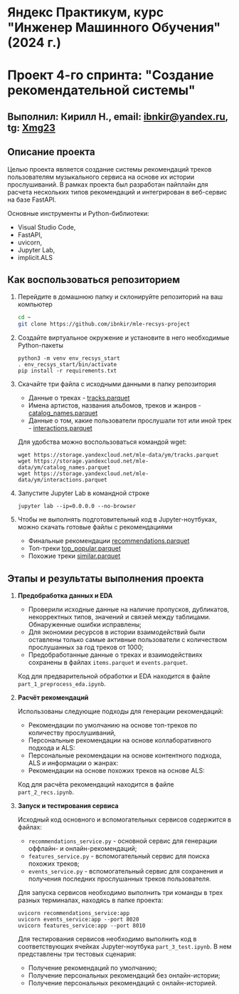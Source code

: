 # Яндекс Практикум, курс "Инженер Машинного Обучения" (2024 г.)
# Проект 4-го спринта: "Создание рекомендательной системы"
## Выполнил: Кирилл Н., email: ibnkir@yandex.ru, tg: [Xmg23](https://t.me/Xmg23)

## Описание проекта
Целью проекта является создание системы рекомендаций треков 
пользователям музыкального сервиса на основе их истории прослушиваний.
В рамках проекта был разработан пайплайн для расчета нескольких типов рекомендаций
и интегрирован в веб-сервис на базе FastAPI.

Основные инструменты и Python-библиотеки:
- Visual Studio Code,
- FastAPI, 
- uvicorn,
- Jupyter Lab,
- implicit.ALS


## Как воспользоваться репозиторием
1. Перейдите в домашнюю папку и склонируйте репозиторий на ваш компьютер
   ```bash
   cd ~
   git clone https://github.com/ibnkir/mle-recsys-project
   ```

2. Создайте виртуальное окружение и установите в него необходимые Python-пакеты
    ```
    python3 -m venv env_recsys_start
    . env_recsys_start/bin/activate
    pip install -r requirements.txt
    ```

3. Скачайте три файла с исходными данными в папку репозитория
    - Данные о треках - [tracks.parquet](https://storage.yandexcloud.net/mle-data/ym/tracks.parquet)
    - Имена артистов, названия альбомов, треков и жанров - [catalog_names.parquet](https://storage.yandexcloud.net/mle-data/ym/catalog_names.parquet)
    - Данные о том, какие пользователи прослушали тот или иной трек - [interactions.parquet](https://storage.yandexcloud.net/mle-data/ym/interactions.parquet)
 
    Для удобства можно воспользоваться командой wget:
    ```
    wget https://storage.yandexcloud.net/mle-data/ym/tracks.parquet
    wget https://storage.yandexcloud.net/mle-data/ym/catalog_names.parquet
    wget https://storage.yandexcloud.net/mle-data/ym/interactions.parquet
    ```

4. Запустите Jupyter Lab в командной строке
    ```
    jupyter lab --ip=0.0.0.0 --no-browser
    ```

5. Чтобы не выполнять подготовительный код в Jupyter-ноутбуках, можно скачать готовые файлы с рекомендациями
    - Финальные рекомендации [recommendations.parquet](https://disk.yandex.ru/d/R1ULEtxD49lwCQ)
    - Топ-треки [top_popular.parquet](https://disk.yandex.ru/d/r77Dj16hUuB6CA)
    - Похожие треки [similar.parquet](https://disk.yandex.ru/d/uOb0ISU6lbDF8g)

## Этапы и результаты выполнения проекта
1. __Предобработка данных и EDA__
    - Проверили исходные данные на наличие пропусков, дубликатов, некорректных типов, 
    значений и связей между таблицами. Обнаруженные ошибки исправлены;
    - Для экономии ресурсов в истории взаимодействий были оставлены только самые
    активные пользователи с количеством прослушанных за год треков от 1000;
    - Предобработанные данные о треках и взаимодействиях сохранены в файлах 
    `items.parquet` и `events.parquet`.
    
    Код для предварительной обработки и EDA находится в файле `part_1_preprocess_eda.ipynb`.

2. __Расчёт рекомендаций__
    
    Использованы следующие подходы для генерации рекомендаций:
    - Рекомендации по умолчанию на основе топ-треков по количеству прослушиваний,
    - Персональные рекомендации на основе коллаборативного подхода и ALS:
    - Персональные рекомендации на основе контентного подхода, ALS и информации о жанрах:
    - Рекомендации на основе похожих треков на основе ALS:

    Код для расчёта рекомендаций находится в файле `part_2_recs.ipynb`.

3. __Запуск и тестирования сервиса__
    
    Исходный код основного и вспомогательных сервисов содержится в файлах:
    - `recommendations_service.py` - основной сервис для генерации оффлайн- и онлайн-рекомендаций;
    - `features_service.py` - вспомогательный сервис для поиска похожих треков;
    - `events_service.py` - вспомогательный сервис для сохранения и получения 
    последних прослушанных треков пользователя.
    
    Для запуска сервисов необходимо выполнить три команды в трех разных терминалах, находясь в папке проекта:
    ```
    uvicorn recommendations_service:app
    uvicorn events_service:app --port 8020
    uvicorn features_service:app --port 8010
    ```
    
    Для тестирования сервисов необходимо выполнить код в соответствующих ячейках Jupyter-ноутбука `part_3_test.ipynb`. В нем представлены три тестовых сценария:
    - Получение рекомендаций по умолчанию;
    - Получение персональных рекомендаций без онлайн-истории;
    - Получение персональных рекомендаций с онлайн-историей.

